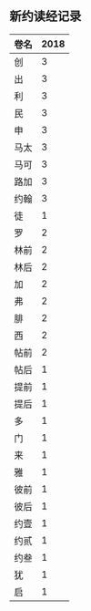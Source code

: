 ## 新约读经记录 ##

| 卷名 | 2018 |
| ---- | ---- |
| 创   |    3 |
| 出   |    3 |
| 利   |    3 |
| 民   |    3 |
| 申   |    3 |
| 马太 |    3 |
| 马可 |    3 |
| 路加 |    3 |
| 约翰 |    3 |
| 徒   |    1 |
| 罗   |    2 |
| 林前 |    2 |
| 林后 |    2 |
| 加   |    2 |
| 弗   |    2 |
| 腓   |    2 |
| 西   |    2 |
| 帖前 |    2 |
| 帖后 |    1 |
| 提前 |    1 |
| 提后 |    1 |
| 多   |    1 |
| 门   |    1 |
| 来   |    1 |
| 雅   |    1 |
| 彼前 |    1 |
| 彼后 |    1 |
| 约壹 |    1 |
| 约贰 |    1 |
| 约叁 |    1 |
| 犹   |    1 |
| 启   |    1 |
